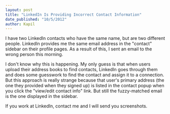 ```yaml
---
layout: post
title: "LinkedIn Is Providing Incorrect Contact Information"
date_published: "10/5/2012" 
author: Kapil
---
```


I have two LinkedIn contacts who have the same name, but are two different people. LinkedIn provides me the same email address in the "contact" sidebar on their profile pages. As a result of this, I sent an email to the wrong person this morning.

I don't know why this is happening. My only guess is that when users upload their address books to find contacts, LinkedIn goes through them and does some guesswork to find the contact and assign it to a connection. But this approach is really strange because that user's primary address (the one they provided when they signed up) is listed in the contact popup when you click the "view/edit contact info" link. But still the fuzzy-matched email is the one displayed in the sidebar.

If you work at LinkedIn, contact me and I will send you screenshots.